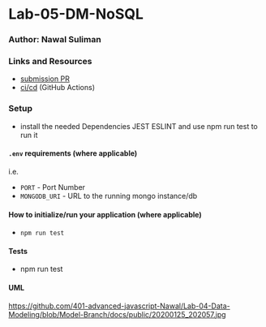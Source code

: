 # Lab-05-DM-NoSQL

### Author: Nawal Suliman 

### Links and Resources
- [submission PR](https://github.com/401-advanced-javascript-Nawal/Lab-05-DM-NoSQL/pull/1)
- [ci/cd](https://github.com/401-advanced-javascript-Nawal/Lab-05-DM-NoSQL/runs/409542983?check_suite_focus=true) (GitHub Actions)

### Setup
- install the needed Dependencies JEST ESLINT and use npm run test to run it 

#### `.env` requirements (where applicable)
i.e.
- `PORT` - Port Number
- `MONGODB_URI` - URL to the running mongo instance/db

#### How to initialize/run your application (where applicable)
- `npm run test`

#### Tests
- npm run test 

#### UML
https://github.com/401-advanced-javascript-Nawal/Lab-04-Data-Modeling/blob/Model-Branch/docs/public/20200125_202057.jpg